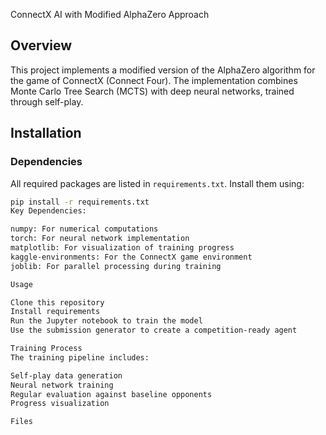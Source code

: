 ConnectX AI with Modified AlphaZero Approach

## Overview
This project implements a modified version of the AlphaZero algorithm for the game of ConnectX (Connect Four). The implementation combines Monte Carlo Tree Search (MCTS) with deep neural networks, trained through self-play.

## Installation

### Dependencies
All required packages are listed in `requirements.txt`. Install them using:
```bash
pip install -r requirements.txt
Key Dependencies:

numpy: For numerical computations
torch: For neural network implementation
matplotlib: For visualization of training progress
kaggle-environments: For the ConnectX game environment
joblib: For parallel processing during training

Usage

Clone this repository
Install requirements
Run the Jupyter notebook to train the model
Use the submission generator to create a competition-ready agent

Training Process
The training pipeline includes:

Self-play data generation
Neural network training
Regular evaluation against baseline opponents
Progress visualization

Files
